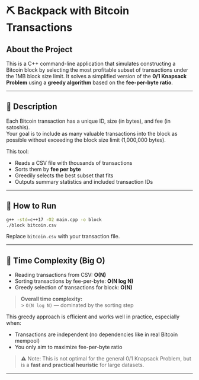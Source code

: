 # ⛏️ Backpack with Bitcoin Transactions

## About the Project

This is a C++ command-line application that simulates constructing a Bitcoin block by selecting the most profitable subset of transactions under the 1MB block size limit. It solves a simplified version of the **0/1 Knapsack Problem** using a **greedy algorithm** based on the **fee-per-byte ratio**.

---

## 🧠 Description

Each Bitcoin transaction has a unique ID, size (in bytes), and fee (in satoshis).  
Your goal is to include as many valuable transactions into the block as possible without exceeding the block size limit (1,000,000 bytes).

This tool:
- Reads a CSV file with thousands of transactions
- Sorts them by **fee per byte**
- Greedily selects the best subset that fits
- Outputs summary statistics and included transaction IDs

---

## 🚀 How to Run

```bash
g++ -std=c++17 -O2 main.cpp -o block
./block bitcoin.csv
```

Replace `bitcoin.csv` with your transaction file.  

---

## 🧮 Time Complexity (Big O)

- Reading transactions from CSV: **O(N)**
- Sorting transactions by fee-per-byte: **O(N log N)**
- Greedy selection of transactions for block: **O(N)**

> **Overall time complexity:**  
> \> `O(N log N)` — dominated by the sorting step

This greedy approach is efficient and works well in practice, especially when:
- Transactions are independent (no dependencies like in real Bitcoin mempool)
- You only aim to maximize fee-per-byte ratio

> ⚠️ Note: This is not optimal for the general 0/1 Knapsack Problem, but is a **fast and practical heuristic** for large datasets.

---
